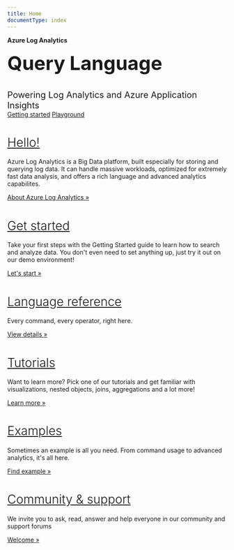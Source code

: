 ```yaml
---
title: Home
documentType: index
---
```

<style type="text/css">
footer{
  position: relative;
}
</style>

<div class="hero">
  <div class="wrap">
    <div class="text">
      <strong>Azure Log Analytics</strong>
	</div>
	<br/>
	<div class="text">
	  <strong style="font-size: 44px;">Query Language</strong>
    </div>
	<br/>
	<br/>
    <div class="buttons-unit-small">
      <!--
	  <a class="version-link" href="../RELEASENOTE.md">Version Notes</a><span>|</span><a class="github-link" href="https://github.com/dotnet/docfx">View in Github</a>
	  -->
    </div>
	<div style="font-size: 20px;">Powering Log Analytics and Azure Application Insights</div>
    <div class="buttons-unit">
      <a href="learn/tutorials/getting_started_with_analytics_portal.md" class="button">Getting started</a>
      <a href="https://portal.loganalytics.io/demo" target="_blank" class="button">Playground</a>
    </div>
  </div>
</div>
<div class="container">
	<div class="row">
        <div class="col-md-4">
			<h1><a href="~/about/about.md" style="font-weight: 300;">Hello!</a></h1>
			<p>Azure Log Analytics is a Big Data platform, built especially for storing and querying log data. It can handle massive workloads, optimized for extremely fast data analysis, and offers a rich language and advanced analytics capabilites.</p>
			<p><a class="btn btn-primary" href="about/about.md" role="button">About Azure Log Analytics »</a></p>
		</div>
        <div class="col-md-4">
			<h1><a href="~/learn/tutorials/getting_started_with_analytics_portal.md" style="font-weight: 300;">Get started</a></h1>
			<p>Take your first steps with the Getting Started guide to learn how to search and analyze data. You don't even need to set anything up, just try it out on our demo environment!</p>
			<p><a class="btn btn-primary" href="learn/tutorials/getting_started_with_analytics_portal.md" role="button">Let's start »</a></p>
		</div>
        <div class="col-md-4">
			<h1><a href="~/queryLanguage/query_language.md" style="font-weight: 300;">Language reference</a></h1>
			<p>Every command, every operator, right here.</p>
			<p><a class="btn btn-primary" href="queryLanguage/query_language.md" role="button">View details »</a></p>
		</div>
	</div>
	<div class="row">
        <div class="col-md-4">
			<h1><a href="~/learn/tutorials/about.md" style="font-weight: 300;">Tutorials</a></h1>
			<p>Want to learn more? Pick one of our tutorials and get familiar with visualizations, nested objects, joins, aggregations and a lot more!</p>
			<p><a class="btn btn-primary" href="learn/tutorials/about.md" role="button">Learn more »</a></p>
		</div>
        <div class="col-md-4">
			<h1><a href="~/examples/Log Analytics.md" style="font-weight: 300;">Examples</a></h1>
			<p>Sometimes an example is all you need. From command usage to advanced analytics, it's all here.</p>
			<p><a class="btn btn-primary" href="examples/Log Analytics.md" role="button">Find example »</a></p>
		</div>
        <div class="col-md-4">
			<h1><a href="~/community/community.md" style="font-weight: 300;">Community & support</a></h1>
			<p>We invite you to ask, read, answer and help everyone in our community and support forums</p>
			<p><a class="btn btn-primary" href="community/community.md" role="button">Welcome »</a></p>
		</div>
	</div>
</div>